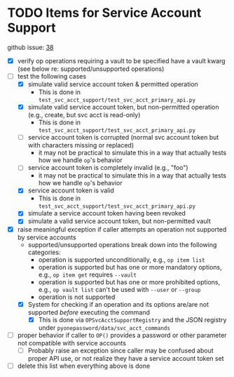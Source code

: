 # TODO Items for Service Account Support

github issue: [38](https://github.com/zcutlip/pyonepassword/issues/38)

- [x] verify op operations requiring a vault to be specified have a vault kwarg (see below re: supported/unsupported operations)
- [ ] test the following cases
  - [x] simulate valid service account token & permitted operation
    * This is done in `test_svc_acct_support/test_svc_acct_primary_api.py`
  - [x] simulate valid service account token, but non-permitted operation (e.g., create, but svc acct is read-only)
    * This is done in `test_svc_acct_support/test_svc_acct_primary_api.py`
  - [ ] service account token is corrupted (normal svc account token but with characters missing or replaced)
    * it may not be practical to simulate this in a way that actually tests how we handle `op`'s behavior
  - [ ] service account token is completely invalid (e.g., "foo")
    * it may not be practical to simulate this in a way that actually tests how we handle `op`'s behavior
  - [x] service account token is valid
    * This is done in `test_svc_acct_support/test_svc_acct_primary_api.py`
  - [x] simulate a service account token having been revoked
  - [x] simulate a valid service account token, but non-permitted vault
- [x] raise meaningful exception if caller attempts an operation not supported by service accounts
  * supported/unsupported operations break down into the following categories:
    * operation is supported unconditionally, e.g., `op item list`
    * operation is supported but has one or more mandatory options, e.g., `op item get` requires `--vault`
    * operation is supported but has one or more prohibited options, e.g., `op vault list` can't be used with `--user` or `--group`
    * operation is not supported
  - [x] System for checking if an operation and its options are/are not supported *before* executing the command
    - [x] This is done via `OPSvcAcctSupportRegistry` and the JSON registry under `pyonepassword/data/svc_acct_commands`
- [ ] proper behavior if caller to `OP()` provides a password or other parameter not compatible with service accounts
  - [ ] Probably raise an exception since caller may be confused about proper API use, or not realize they have a service account token set
- [ ] delete this list when everything above is done
